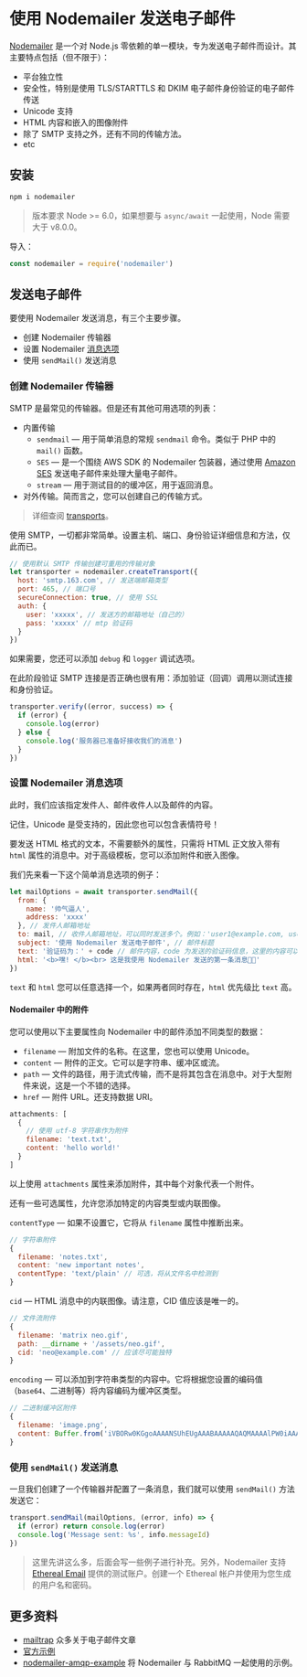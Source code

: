 # 使用 Nodemailer 发送电子邮件

[Nodemailer](https://nodemailer.com/about/) 是一个对 Node.js 零依赖的单一模块，专为发送电子邮件而设计。其主要特点包括（但不限于）：

- 平台独立性
- 安全性，特别是使用 TLS/STARTTLS 和 DKIM 电子邮件身份验证的电子邮件传送
- Unicode 支持
- HTML 内容和嵌入的图像附件
- 除了 SMTP 支持之外，还有不同的传输方法。
- etc

## 安装

```bash
npm i nodemailer
```

> 版本要求 Node >= 6.0，如果想要与 `async/await` 一起使用，Node 需要大于 v8.0.0。

导入：

```js
const nodemailer = require('nodemailer')
```

## 发送电子邮件

要使用 Nodemailer 发送消息，有三个主要步骤。

- 创建 Nodemailer 传输器
- 设置 Nodemailer [消息选项](https://nodemailer.com/message/)
- 使用 `sendMail()` 发送消息

### 创建 Nodemailer 传输器

SMTP 是最常见的传输器。但是还有其他可用选项的列表：

- 内置传输
  - `sendmail` — 用于简单消息的常规 `sendmail` 命令。类似于 PHP 中的 `mail()` 函数。
  - `SES` — 是一个围绕 AWS SDK 的 Nodemailer 包装器，通过使用 [Amazon SES](https://aws.amazon.com/ses/) 发送电子邮件来处理大量电子邮件。
  - `stream` — 用于测试目的的缓冲区，用于返回消息。
- 对外传输。简而言之，您可以创建自己的传输方式。

> 详细查阅 [transports](https://nodemailer.com/transports/)。

使用 SMTP，一切都非常简单。设置主机、端口、身份验证详细信息和方法，仅此而已。

```js
// 使用默认 SMTP 传输创建可重用的传输对象
let transporter = nodemailer.createTransport({
  host: 'smtp.163.com', // 发送端邮箱类型
  port: 465, // 端口号
  secureConnection: true, // 使用 SSL
  auth: {
    user: 'xxxxx', // 发送方的邮箱地址（自己的）
    pass: 'xxxxx' // mtp 验证码
  }
})
```

如果需要，您还可以添加 `debug` 和 `logger` 调试选项。

在此阶段验证 SMTP 连接是否正确也很有用：添加验证（回调）调用以测试连接和身份验证。

```js
transporter.verify((error, success) => {
  if (error) {
    console.log(error)
  } else {
    console.log('服务器已准备好接收我们的消息')
  }
})
```

### 设置 Nodemailer 消息选项

此时，我们应该指定发件人、邮件收件人以及邮件的内容。

记住，Unicode 是受支持的，因此您也可以包含表情符号！

要发送 HTML 格式的文本，不需要额外的属性，只需将 HTML 正文放入带有 `html` 属性的消息中。对于高级模板，您可以添加附件和嵌入图像。

我们先来看一下这个简单消息选项的例子：

```js
let mailOptions = await transporter.sendMail({
  from: {
    name: '帅气逼人',
    address: 'xxxx'
  }, // 发件人邮箱地址
  to: mail, // 收件人邮箱地址，可以同时发送多个。例如：'user1@example.com, user2@example.com'
  subject: '使用 Nodemailer 发送电子邮件', // 邮件标题
  text: '验证码为：' + code // 邮件内容，code 为发送的验证码信息，这里的内容可以自定义
  html: '<b>嘿! </b><br> 这是我使用 Nodemailer 发送的第一条消息🎉👏'
})
```

`text` 和 `html` 您可以任意选择一个，如果两者同时存在，`html` 优先级比 `text` 高。

#### Nodemailer 中的附件

您可以使用以下主要属性向 Nodemailer 中的邮件添加不同类型的数据：

- `filename` — 附加文件的名称。在这里，您也可以使用 Unicode。
- `content` — 附件的正文。它可以是字符串、缓冲区或流。
- `path` — 文件的路径，用于流式传输，而不是将其包含在消息中。对于大型附件来说，这是一个不错的选择。
- `href` — 附件 URL。还支持数据 URI。

```js
attachments: [
  {
    // 使用 utf-8 字符串作为附件
    filename: 'text.txt',
    content: 'hello world!'
  }
]
```

以上使用 `attachments` 属性来添加附件，其中每个对象代表一个附件。

还有一些可选属性，允许您添加特定的内容类型或内联图像。

`contentType` — 如果不设置它，它将从 `filename` 属性中推断出来。

```js
// 字符串附件
{
  filename: 'notes.txt',
  content: 'new important notes',
  contentType: 'text/plain' // 可选，将从文件名中检测到
}
```

`cid` — HTML 消息中的内联图像。请注意，CID 值应该是唯一的。

```js
// 文件流附件
{
  filename: 'matrix neo.gif',
  path: __dirname + '/assets/neo.gif',
  cid: 'neo@example.com' // 应该尽可能独特
}
```

`encoding` — 可以添加到字符串类型的内容中。它将根据您设置的编码值（`base64`、二进制等）将内容编码为缓冲区类型。

```js
// 二进制缓冲区附件
{
  filename: 'image.png',
  content: Buffer.from('iVBORw0KGgoAAAANSUhEUgAAABAAAAAQAQMAAAAlPW0iAAAABlBMVEUAAAD///+l2Z/dAAAAM0lEQVR4nGP4/5/h/1+G/58ZDrAz3D/McH8yw83NDDeNGe4Ug9C9zwz3gVLMDA/A6P9/AFGGFyjOXZtQAAAAAElFTkSuQmCC', 'base64')
}
```

### 使用 `sendMail()` 发送消息

一旦我们创建了一个传输器并配置了一条消息，我们就可以使用 `sendMail()` 方法发送它：

```js
transport.sendMail(mailOptions, (error, info) => {
  if (error) return console.log(error)
  console.log('Message sent: %s', info.messageId)
})
```

> 这里先讲这么多，后面会写一些例子进行补充。另外，Nodemailer 支持 [Ethereal Email](https://ethereal.email/) 提供的测试账户。创建一个 Ethereal 帐户并使用为您生成的用户名和密码。

## 更多资料

- [mailtrap](https://mailtrap.io/blog/) 众多关于电子邮件文章
- [官方示例](https://github.com/nodemailer/nodemailer/blob/master/examples/full.js)
- [nodemailer-amqp-example](https://github.com/nodemailer/nodemailer-amqp-example) 将 Nodemailer 与 RabbitMQ 一起使用的示例。
